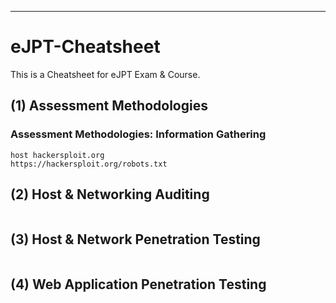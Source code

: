 

--------------------------------------------------------------------------------------------------
# eJPT-Cheatsheet            
This is a Cheatsheet for eJPT Exam & Course.

## (1)  Assessment Methodologies

### Assessment Methodologies: Information Gathering
```
host hackersploit.org
https://hackersploit.org/robots.txt

```
## (2) Host & Networking Auditing
```

```

## (3) Host & Network Penetration Testing

```
```
## (4) Web Application Penetration Testing

```
```
